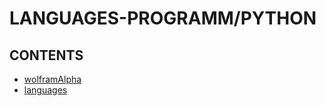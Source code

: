 # LANGUAGES-PROGRAMM/PYTHON

## CONTENTS  
*	[wolframAlpha](wolframAlpha/README.md)  
*	[languages](languages/README.md)  

